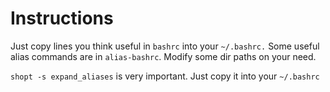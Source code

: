 Instructions
=

Just copy lines you think useful in `bashrc` into your `~/.bashrc.`
Some useful alias commands are in `alias-bashrc`. Modify some dir paths
on your need.

`shopt -s expand_aliases` is very important. Just copy it into your 
`~/.bashrc`